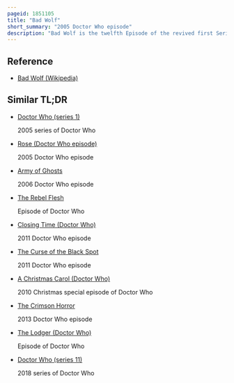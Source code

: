 ```yaml
---
pageid: 1851105
title: "Bad Wolf"
short_summary: "2005 Doctor Who episode"
description: "Bad Wolf is the twelfth Episode of the revived first Series of the british Science Fiction Tv Series Doctor who. The Episode was first Broadcast on Bbc one on June 11 2005. It is the first of two Parts of a Story. The ending Episode the Parting of the Ways was broadcast on June 18 2005."
---
```


## Reference

- [Bad Wolf (Wikipedia)](https://en.wikipedia.org/?curid=1851105)

## Similar TL;DR

- [Doctor Who (series 1)](/tldr/en/doctor-who-series-1)

  2005 series of Doctor Who

- [Rose (Doctor Who episode)](/tldr/en/rose-doctor-who-episode)

  2005 Doctor Who episode

- [Army of Ghosts](/tldr/en/army-of-ghosts)

  2006 Doctor Who episode

- [The Rebel Flesh](/tldr/en/the-rebel-flesh)

  Episode of Doctor Who

- [Closing Time (Doctor Who)](/tldr/en/closing-time-doctor-who)

  2011 Doctor Who episode

- [The Curse of the Black Spot](/tldr/en/the-curse-of-the-black-spot)

  2011 Doctor Who episode

- [A Christmas Carol (Doctor Who)](/tldr/en/a-christmas-carol-doctor-who)

  2010 Christmas special episode of Doctor Who

- [The Crimson Horror](/tldr/en/the-crimson-horror)

  2013 Doctor Who episode

- [The Lodger (Doctor Who)](/tldr/en/the-lodger-doctor-who)

  Episode of Doctor Who

- [Doctor Who (series 11)](/tldr/en/doctor-who-series-11)

  2018 series of Doctor Who
